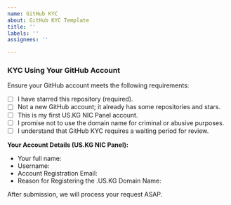 ```yaml
---
name: GitHub KYC
about: GitHub KYC Template
title: ''
labels: ''
assignees: ''

---
```


### KYC Using Your GitHub Account

Ensure your GitHub account meets the following requirements:

- [ ] I have starred this repository (required).
- [ ] Not a new GitHub account; it already has some repositories and stars.
- [ ] This is my first US.KG NIC Panel account.
- [ ] I promise not to use the domain name for criminal or abusive purposes.
- [ ] I understand that GitHub KYC requires a waiting period for review.

**Your Account Details (US.KG NIC Panel):**
- Your full name: 
- Username: 
- Account Registration Email: 
- Reason for Registering the .US.KG Domain Name:

After submission, we will process your request ASAP.
